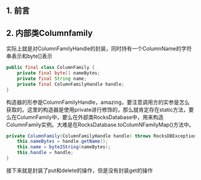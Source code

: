 ## 1. 前言

## 2. 内部类Columnfamily

实际上就是对ColumnFamilyHandle的封装，同时持有一个ColumnName的字符串表示和byte[]表示

```java
public final class ColumnFamily {
    private final byte[] nameBytes;
    private final String name;
    private final ColumnFamilyHandle handle;
}
```

构造器的形参是ColumnFamilyHandle，amazing，要注意调用方的实参是怎么获取的。这里的构造器是使用private进行修饰的，那么就肯定存在static方法，要么在ColumnFamily中，要么在外部类RocksDatabase中，用来构造ColumnFamily实例。大难是在RocksDatabase.toColumNFamilyMap()方法中。

```java
private ColumnFamily(ColumnFamilyHandle handle) throws RocksDBException {
    this.nameBytes = handle.getName();
    this.name = byte2String(nameBytes);
    this.handle = handle;
}
```

接下来就是封装了put和delete的操作，但是没有封装get的操作